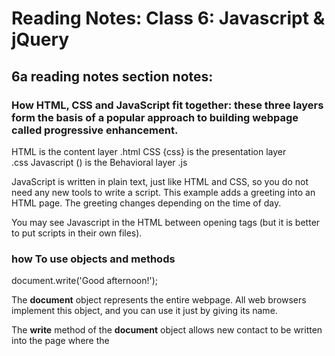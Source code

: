 # Reading Notes: Class 6: Javascript & jQuery

## 6a reading notes section notes:

### How HTML, CSS and JavaScript fit together: these three layers form the basis of a popular approach to building webpage  called progressive enhancement.

HTML <html> 	is the content layer
	.html
CSS {css}	 is the presentation layer	
  .css
Javascript ()	is the Behavioral layer	
  .js

JavaScript is written in plain text, just like HTML and CSS, so you do not need any new tools to write a script. This example adds a greeting into an HTML page. The greeting changes depending on the time of day.

You may see Javascript in the HTML between opening <script> and closing </script> tags (but it is better to put scripts in their own files).

### how To use objects and methods

document.write('Good afternoon!');

The **document** object represents the entire webpage. All web browsers implement this object, and you can use it just by giving its name.

The **write** method of the **document** object allows new contact to be written into the page where the <script> element sits.

document.write('Good afternoon!');

**Member operator** 
	- The **document** object has several methods and properties. They are known as **members** of that OBJECT.
	- You can access the members of an object using a dot between the object name and the member you want to access. It is called A **member operator*
	
**Parameters**
- Whenever a method requires some information in order to work, the data is given inside the parentheses.
- Each piece of information is called a **parameter** of the method. In this case, the write method needs to know what to write into the page.

## JavaScript runs where it is found in HTML

- When the browser comes across a script element, it Stops to load the script and then checks to see if it needs to do anything.

## Summary
### How do I write a script for a web page?
- It is best to keep JavaScript code in its own JavaScript file. JavaScript files or text files, like HTML pages and CSS style sheets, but they have the .js extension. 
- The HTML script element is used in HTML pages to tell the browser to load the JavaScript file (rather like the <link> Element can be used to load a CSS file).
- If you view the source code of the page in the browser, the JavaScript will not have changed the HTML, because the script works with the model of the webpage that the browser has created.

## Basic JavaScript Insturctions

### Statements

- A script is a series of instructions that a computer can follow one-bt-one. Each individual instruction or step is known as a **statement**. Statements should end with a semicolon.
	- Each of the lines of code in green is a **statement**. 
	- The pink curly braces indicate the start and end of a code block. 
	- The code in purple determines which code should run. 
- Javascript is case sensitive: 
- Statements are instructions and each one starts on a new line
- Semicolon tells the javascript interpreter when a step is over, indicating that it should move to the next step. 
- Statements can be organized into code blocks by using curly braces. 

### Comments
- You should write **comments** to explain what your code does. 
	/* This script displays a greeting to the user based upon the current time. It is an example from Javascript & jQuery book */

	var today = new Date();			//create a new date object
	var hourNow = today.getHours();		//Find the current hour 
	var greeting;
- Multi-line comment /*, */
- Single line comments //

### Variables
- a Script temporarily stores bits of informnation it needs to do its job in variables. 
- When you write Javascript, you have to tell the interpreter every individual step that you want it to perform. 
- You can compare variables to short-term memory, because once you leave the page, the browser will forget any information it holds. 
- Data stored in a variable can change/vary each time a script runs.
- Before you can use a variable, you need to annouce that you want to use it. This involves creating the variable and giving it a name. Programmer say that you declare the variable. 
- var quantity; (var = variable keyword, quantity =  variable name)
- How to assign variables a value? Once you have a created a variable, you can tell it what info you would like to store for you. 
- Example: quantity = 3 (quantity = variable name, 3 = variable value)

### Data Types

- Numeric Data Type: numbers 0-9. 
- String Data Type: letters a nd other characters.
- Boolean Data Type: can have one of two values: true or false.

### Shorthand for Creating Variables

1) var price = 5;
   var quantity = 14;
   var total = price * quantity;
   
   variables are declared on the same line, then values assigned to each.
  
 2) var price, quantity, total; 
    price = 5;
    quantity = 14;
    total = price * quantity;
    
    Three variables are declared on the same line, then values assigned for each
 
 3) var price =5, quantity = 14;
    var total = price * quantity;
    
    Two variables are delcated and assigned values on the same line. Then one is declared and assigned a value on the next line. 
    
  4) //Write total into the element with id of cost
     var el = document.getElementByID('cost');
     el.textContent = '$' + total;
     
     Here, a variable is used to hold a reference to an element in the HTML page. This allow you to work directly with the element stored in that variable
     
 ### 6 Rules for Naming Variables
 1) The name must begin with a letter, dollar sig, or an underscore. It must not start with a number. 
 2) has The name can contain letters, numbers, dollar sign, or an underscore. Note that you must not use a dash or a period in a variable name.
 3) You cannot use **keywords** or **reserved** words. Keywords are special words that tell the interpreter to do some thing. For example, var is a keyword Used to declare a variable. Reserved words are ones that may be used in a future version of JavaScript.
 4) All variables are case sensitive, so score and Score Would be different very well names, but it is bad practice to create two variables that have the same name using different cases.
 5) User name it describes the kind of information that the variable stores. For example, firstName might be used to store a persons first name, lastName for their last name, and age for their age. 
 6) If your variable name is made up of more than one word, use a capital letter for the first letter of every word after the first word. For example, firstName rate her than firstname (This is referred to as camel case). You can also use an_between each word (you cannot use a dash). 


			
